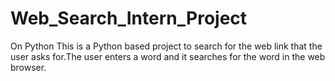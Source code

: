 # Web_Search_Intern_Project
On Python
This is a Python based project to search for the web link that the user asks for.The user enters a word and it searches for the word in the web browser.
